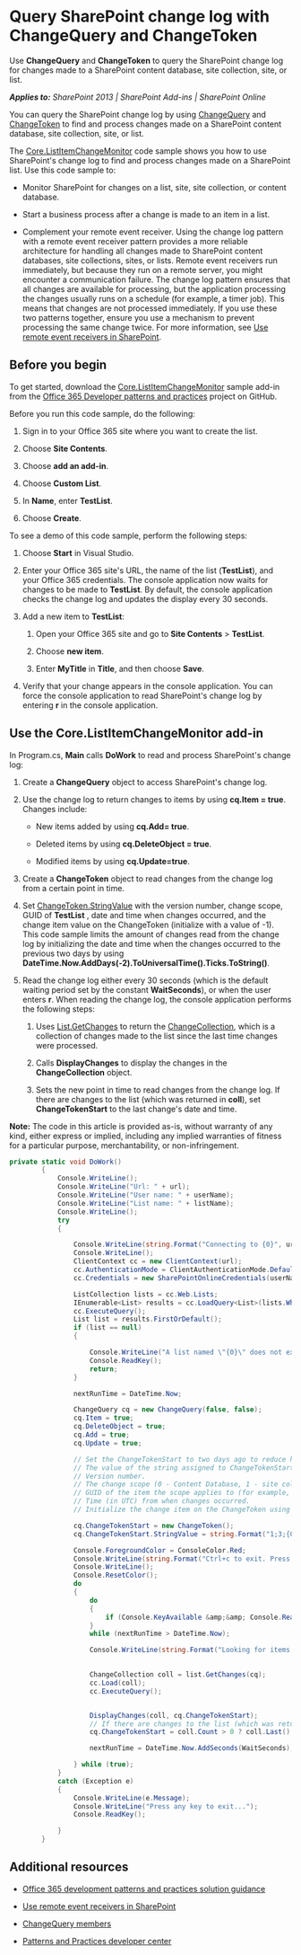 # Query SharePoint change log with ChangeQuery and ChangeToken

Use  **ChangeQuery** and **ChangeToken** to query the SharePoint change log for changes made to a SharePoint content database, site collection, site, or list.

_**Applies to:** SharePoint 2013 | SharePoint Add-ins | SharePoint Online_

You can query the SharePoint change log by using [ChangeQuery](https://msdn.microsoft.com/library/office/microsoft.sharepoint.client.changequery.aspx) and [ChangeToken](https://msdn.microsoft.com/en-us/library/office/microsoft.sharepoint.client.changetoken.aspx) to find and process changes made on a SharePoint content database, site collection, site, or list.

The [Core.ListItemChangeMonitor](https://github.com/OfficeDev/PnP/tree/dev/Samples/Core.ListItemChangeMonitor) code sample shows you how to use SharePoint's change log to find and process changes made on a SharePoint list. Use this code sample to:

- Monitor SharePoint for changes on a list, site, site collection, or content database.
    
- Start a business process after a change is made to an item in a list.
    
- Complement your remote event receiver. Using the change log pattern with a remote event receiver pattern provides a more reliable architecture for handling all changes made to SharePoint content databases, site collections, sites, or lists. Remote event receivers run immediately, but because they run on a remote server, you might encounter a communication failure. The change log pattern ensures that all changes are available for processing, but the application processing the changes usually runs on a schedule (for example, a timer job). This means that changes are not processed immediately. If you use these two patterns together, ensure you use a mechanism to prevent processing the same change twice. For more information, see [Use remote event receivers in SharePoint](Use-remote-event-receivers-in-SharePoint.md).
    
## Before you begin

To get started, download the [Core.ListItemChangeMonitor](https://github.com/OfficeDev/PnP/tree/dev/Samples/Core.ListItemChangeMonitor) sample add-in from the [Office 365 Developer patterns and practices](https://github.com/OfficeDev/PnP/tree/dev) project on GitHub.

Before you run this code sample, do the following:

1. Sign in to your Office 365 site where you want to create the list.
    
2. Choose  **Site Contents**.
    
3. Choose  **add an add-in**.
    
4. Choose  **Custom List**.
    
5. In  **Name**, enter  **TestList**.
    
6. Choose  **Create**.
    
To see a demo of this code sample, perform the following steps:

1. Choose  **Start** in Visual Studio.
    
2. Enter your Office 365 site's URL, the name of the list (**TestList**), and your Office 365 credentials. The console application now waits for changes to be made to **TestList**. By default, the console application checks the change log and updates the display every 30 seconds.
    
3. Add a new item to  **TestList**:
    
	1. Open your Office 365 site and go to  **Site Contents** > **TestList**.
    
	2. Choose  **new item**.
	
	3. Enter  **MyTitle** in **Title**, and then choose  **Save**.
    
4. Verify that your change appears in the console application. You can force the console application to read SharePoint's change log by entering  **r** in the console application.

## Use the Core.ListItemChangeMonitor add-in

In Program.cs,  **Main** calls **DoWork** to read and process SharePoint's change log:

1. Create a  **ChangeQuery** object to access SharePoint's change log.
    
2. Use the change log to return changes to items by using  **cq.Item = true**. Changes include:
    
	- New items added by using  **cq.Add= true**.
    
	- Deleted items by using  **cq.DeleteObject = true**.
	
	- Modified items by using  **cq.Update=true**.
    
3. Create a  **ChangeToken** object to read changes from the change log from a certain point in time.
    
4. Set [ChangeToken.StringValue](https://msdn.microsoft.com/library/office/microsoft.sharepoint.client.changetoken.stringvalue.aspx) with the version number, change scope, GUID of **TestList** , date and time when changes occurred, and the change item value on the ChangeToken (initialize with a value of -1). This code sample limits the amount of changes read from the change log by initializing the date and time when the changes occurred to the previous two days by using **DateTime.Now.AddDays(-2).ToUniversalTime().Ticks.ToString()**.
    
5.  Read the change log either every 30 seconds (which is the default waiting period set by the constant **WaitSeconds**), or when the user enters **r**. When reading the change log, the console application performs the following steps:
    
	1.  Uses [List.GetChanges](https://msdn.microsoft.com/library/office/microsoft.sharepoint.client.list.getchanges.aspx) to return the [ChangeCollection](https://msdn.microsoft.com/library/office/microsoft.sharepoint.client.changecollection.aspx), which is a collection of changes made to the list since the last time changes were processed.
    
	2. Calls  **DisplayChanges** to display the changes in the **ChangeCollection** object.
	
	3. Sets the new point in time to read changes from the change log. If there are changes to the list (which was returned in  **coll**), set **ChangeTokenStart** to the last change's date and time.

**Note:**  The code in this article is provided as-is, without warranty of any kind, either express or implied, including any implied warranties of fitness for a particular purpose, merchantability, or non-infringement.

```C#
private static void DoWork()
        {
            Console.WriteLine();
            Console.WriteLine("Url: " + url);
            Console.WriteLine("User name: " + userName);
            Console.WriteLine("List name: " + listName);
            Console.WriteLine();
            try
            {

                Console.WriteLine(string.Format("Connecting to {0}", url));
                Console.WriteLine();
                ClientContext cc = new ClientContext(url);
                cc.AuthenticationMode = ClientAuthenticationMode.Default;
                cc.Credentials = new SharePointOnlineCredentials(userName, password);

                ListCollection lists = cc.Web.Lists;
                IEnumerable<List> results = cc.LoadQuery<List>(lists.Where(lst => lst.Title == listName));
                cc.ExecuteQuery();
                List list = results.FirstOrDefault();
                if (list == null)
                {

                    Console.WriteLine("A list named \"{0}\" does not exist. Press any key to exit...", listName);
                    Console.ReadKey();
                    return;
                }

                nextRunTime = DateTime.Now;

                ChangeQuery cq = new ChangeQuery(false, false);
                cq.Item = true;
                cq.DeleteObject = true;
                cq.Add = true;
                cq.Update = true;

                // Set the ChangeTokenStart to two days ago to reduce how much data is returned from the change log. Depending on your requirements, you might want to change this value. 
                // The value of the string assigned to ChangeTokenStart.StringValue is semicolon delimited, and takes the following parameters in the order listed:
                // Version number. 
                // The change scope (0 - Content Database, 1 - site collection, 2 - site, 3 - list).
                // GUID of the item the scope applies to (for example, GUID of the list). 
                // Time (in UTC) from when changes occurred.
                // Initialize the change item on the ChangeToken using a default value of -1.

                cq.ChangeTokenStart = new ChangeToken();
                cq.ChangeTokenStart.StringValue = string.Format("1;3;{0};{1};-1", list.Id.ToString(), DateTime.Now.AddDays(-2).ToUniversalTime().Ticks.ToString());

                Console.ForegroundColor = ConsoleColor.Red;
                Console.WriteLine(string.Format("Ctrl+c to exit. Press \"r\" key to force the console application to read the change log without waiting {0} seconds.", WaitSeconds));
                Console.WriteLine();
                Console.ResetColor();
                do
                {
                    do
                    {
                        if (Console.KeyAvailable &amp;&amp; Console.ReadKey(true).KeyChar == 'r') { break; }
                    }
                    while (nextRunTime > DateTime.Now);

                    Console.WriteLine(string.Format("Looking for items modified after {0} UTC", GetDateStringFromChangeToken(cq.ChangeTokenStart)));

                    
                    ChangeCollection coll = list.GetChanges(cq);
                    cc.Load(coll);
                    cc.ExecuteQuery();


                    DisplayChanges(coll, cq.ChangeTokenStart);
                    // If there are changes to the list (which was returned in coll), set ChangeTokenStart to the last change's date and time. This will be used as the starting point for the next read from the change log.                      
                    cq.ChangeTokenStart = coll.Count > 0 ? coll.Last().ChangeToken : cq.ChangeTokenStart;

                    nextRunTime = DateTime.Now.AddSeconds(WaitSeconds);

                } while (true);
            }
            catch (Exception e)
            {
                Console.WriteLine(e.Message);
                Console.WriteLine("Press any key to exit...");
                Console.ReadKey();

            }
        }
```

## Additional resources
<a name="bk_addresources"> </a>

- [Office 365 development patterns and practices solution guidance](Office-365-development-patterns-and-practices-solution-guidance.md)
    
- [Use remote event receivers in SharePoint](Use-remote-event-receivers-in-SharePoint.md)
    
- [ChangeQuery members](https://msdn.microsoft.com/library/office/microsoft.sharepoint.client.changequery_members.aspx)
    
- [Patterns and Practices developer center](http://dev.office.com/patterns-and-practices)
    
